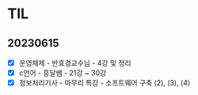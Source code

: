 # TIL
## 20230615
- [x]  운영체제 - 반효경교수님 - 4강 및 정리
- [x]  c언어 - 흥달쌤 - 21강 ~ 30강
- [x]  정보처리기사 - 마무리 특강 - 소프트웨어 구축 (2), (3), (4)
